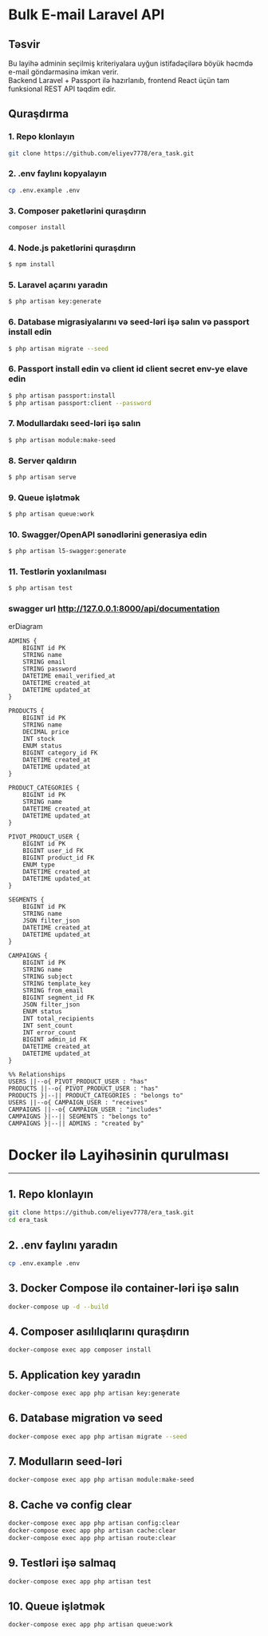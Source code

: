 # Bulk E-mail Laravel API

## Təsvir

Bu layihə adminin seçilmiş kriteriyalara uyğun istifadəçilərə böyük həcmdə e-mail göndərməsinə imkan verir.  
Backend Laravel + Passport ilə hazırlanıb, frontend React üçün tam funksional REST API təqdim edir.

## Quraşdırma

### 1. Repo klonlayın

```bash
git clone https://github.com/eliyev7778/era_task.git
```

### 2. .env faylını kopyalayın

```bash
cp .env.example .env
```

### 3. Composer paketlərini quraşdırın

```bash
composer install
```

### 4. Node.js paketlərini quraşdırın

```bash
$ npm install
```

### 5. Laravel açarını yaradın

```bash
$ php artisan key:generate
```

### 6. Database migrasiyalarını və seed-ləri işə salın və passport install edin

```bash
$ php artisan migrate --seed
```
### 6. Passport install edin və client id client secret env-ye elave edin

```bash
$ php artisan passport:install
$ php artisan passport:client --password
```

### 7. Modullardakı seed-ləri işə salın

```bash
$ php artisan module:make-seed
```

### 8. Server qaldırın

```bash
$ php artisan serve
```

### 9. Queue işlətmək

```bash
$ php artisan queue:work
```

### 10. Swagger/OpenAPI sənədlərini generasiya edin

```bash
$ php artisan l5-swagger:generate
```

### 11. Testlərin yoxlanılması

```bash
$ php artisan test
```

### swagger url http://127.0.0.1:8000/api/documentation

erDiagram


    ADMINS {
        BIGINT id PK
        STRING name
        STRING email
        STRING password
        DATETIME email_verified_at
        DATETIME created_at
        DATETIME updated_at
    }

    PRODUCTS {
        BIGINT id PK
        STRING name
        DECIMAL price
        INT stock
        ENUM status
        BIGINT category_id FK
        DATETIME created_at
        DATETIME updated_at
    }

    PRODUCT_CATEGORIES {
        BIGINT id PK
        STRING name
        DATETIME created_at
        DATETIME updated_at
    }

    PIVOT_PRODUCT_USER {
        BIGINT id PK
        BIGINT user_id FK
        BIGINT product_id FK
        ENUM type
        DATETIME created_at
        DATETIME updated_at
    }

    SEGMENTS {
        BIGINT id PK
        STRING name
        JSON filter_json
        DATETIME created_at
        DATETIME updated_at
    }

    CAMPAIGNS {
        BIGINT id PK
        STRING name
        STRING subject
        STRING template_key
        STRING from_email
        BIGINT segment_id FK
        JSON filter_json
        ENUM status
        INT total_recipients
        INT sent_count
        INT error_count
        BIGINT admin_id FK
        DATETIME created_at
        DATETIME updated_at
    }

    %% Relationships
    USERS ||--o{ PIVOT_PRODUCT_USER : "has"
    PRODUCTS ||--o{ PIVOT_PRODUCT_USER : "has"
    PRODUCTS }|--|| PRODUCT_CATEGORIES : "belongs to"
    USERS ||--o{ CAMPAIGN_USER : "receives"
    CAMPAIGNS ||--o{ CAMPAIGN_USER : "includes"
    CAMPAIGNS }|--|| SEGMENTS : "belongs to"
    CAMPAIGNS }|--|| ADMINS : "created by"

# Docker ilə Layihəsinin qurulması

---

## 1. Repo klonlayın
```bash
git clone https://github.com/eliyev7778/era_task.git
cd era_task
```
## 2. .env faylını yaradın
```bash
cp .env.example .env
```
## 3. Docker Compose ilə container-ləri işə salın
```bash
docker-compose up -d --build
```
## 4. Composer asılılıqlarını quraşdırın
```bash
docker-compose exec app composer install
```
## 5. Application key yaradın
```bash
docker-compose exec app php artisan key:generate
```
## 6. Database migration və seed
```bash
docker-compose exec app php artisan migrate --seed
```
## 7. Modulların seed-ləri
```bash
docker-compose exec app php artisan module:make-seed
```
## 8. Cache və config clear
```bash
docker-compose exec app php artisan config:clear
docker-compose exec app php artisan cache:clear
docker-compose exec app php artisan route:clear
```
## 9. Testləri işə salmaq
```bash
docker-compose exec app php artisan test
```
## 10. Queue işlətmək
```bash
docker-compose exec app php artisan queue:work
```
